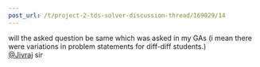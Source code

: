 ```yaml
---
post_url: /t/project-2-tds-solver-discussion-thread/169029/14
---
```

will the asked question be same which was asked in my GAs (i mean there were variations in problem statements for diff-diff students.)  
[@Jivraj](/u/jivraj) sir